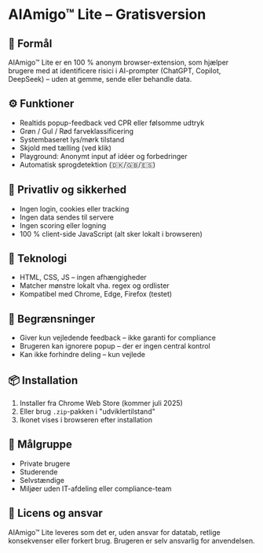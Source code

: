 # AIAmigo™ Lite – Gratisversion

## 📌 Formål
AIAmigo™ Lite er en 100 % anonym browser-extension, som hjælper brugere med at identificere risici i AI-prompter (ChatGPT, Copilot, DeepSeek) – uden at gemme, sende eller behandle data.

## ⚙️ Funktioner
- Realtids popup-feedback ved CPR eller følsomme udtryk
- Grøn / Gul / Rød farveklassificering
- Systembaseret lys/mørk tilstand
- Skjold med tælling (ved klik)
- Playground: Anonymt input af idéer og forbedringer
- Automatisk sprogdetektion (🇩🇰/🇬🇧/🇪🇸)

## 🔐 Privatliv og sikkerhed
- Ingen login, cookies eller tracking
- Ingen data sendes til servere
- Ingen scoring eller logning
- 100 % client-side JavaScript (alt sker lokalt i browseren)

## 🧱 Teknologi
- HTML, CSS, JS – ingen afhængigheder
- Matcher mønstre lokalt vha. regex og ordlister
- Kompatibel med Chrome, Edge, Firefox (testet)

## 🚫 Begrænsninger
- Giver kun vejledende feedback – ikke garanti for compliance
- Brugeren kan ignorere popup – der er ingen central kontrol
- Kan ikke forhindre deling – kun vejlede

## 📦 Installation
1. Installer fra Chrome Web Store (kommer juli 2025)
2. Eller brug `.zip`-pakken i "udviklertilstand"
3. Ikonet vises i browseren efter installation

## 👤 Målgruppe
- Private brugere
- Studerende
- Selvstændige
- Miljøer uden IT-afdeling eller compliance-team

## 📄 Licens og ansvar
AIAmigo™ Lite leveres som det er, uden ansvar for datatab, retlige konsekvenser eller forkert brug. Brugeren er selv ansvarlig for anvendelsen.
